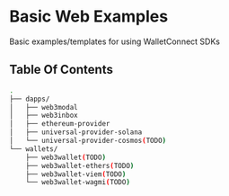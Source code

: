 # Basic Web Examples

Basic examples/templates for using WalletConnect SDKs

## Table Of Contents

```bash
.
├── dapps/
│   ├── web3modal
│   ├── web3inbox
│   ├── ethereum-provider
│   ├── universal-provider-solana
│   └── universal-provider-cosmos(TODO)
└── wallets/
    ├── web3wallet(TODO)
    ├── web3wallet-ethers(TODO)
    ├── web3wallet-viem(TODO)
    └── web3wallet-wagmi(TODO)
```
